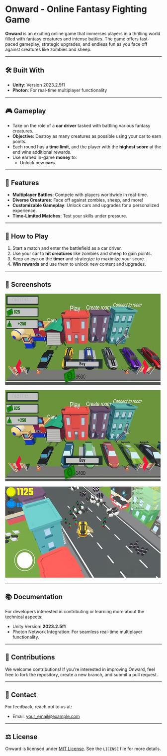 # Onward - Online Fantasy Fighting Game

**Onward** is an exciting online game that immerses players in a thrilling world filled with fantasy creatures and intense battles. The game offers fast-paced gameplay, strategic upgrades, and endless fun as you face off against creatures like zombies and sheep.

---

## 🛠️ Built With
- **Unity**: Version 2023.2.5f1
- **Photon**: For real-time multiplayer functionality

---

## 🎮 Gameplay
- Take on the role of a **car driver** tasked with battling various fantasy creatures.
- **Objective**: Destroy as many creatures as possible using your car to earn points.
- Each round has a **time limit**, and the player with the **highest score** at the end wins additional rewards.
- Use earned in-game **money** to:
  - Unlock new **cars**.

---

## 🧩 Features
- **Multiplayer Battles**: Compete with players worldwide in real-time.
- **Diverse Creatures**: Face off against zombies, sheep, and more!
- **Customizable Gameplay**: Unlock cars and upgrades for a personalized experience.
- **Time-Limited Matches**: Test your skills under pressure.

---

## 🚀 How to Play
1. Start a match and enter the battlefield as a car driver.
2. Use your car to **hit creatures** like zombies and sheep to gain points.
3. Keep an eye on the **timer** and strategize to maximize your score.
4. **Win rewards** and use them to unlock new content and upgrades.

---

## 📸 Screenshots
![Screenshot](https://github.com/matin-as/Onward-OnlineRacingGame/blob/main/Assets/screenshot/screenShot.jpg)

![Screenshot](https://github.com/matin-as/Onward-OnlineRacingGame/blob/main/Assets/screenshot/screenShot2.jpg)

![Screenshot](https://github.com/matin-as/Onward-OnlineRacingGame/blob/main/Assets/screenshot/screenShot3.jpg)


---

## 📚 Documentation
For developers interested in contributing or learning more about the technical aspects:
- Unity Version: **2023.2.5f1**
- Photon Network Integration: For seamless real-time multiplayer functionality.

---

## 🙌 Contributions
We welcome contributions! If you're interested in improving Onward, feel free to fork the repository, create a new branch, and submit a pull request.

---

## 📧 Contact
For feedback, reach out to us at:
- Email: [your_email@example.com](mailto:mtasad2008@gmail.com)

---

## ⚖️ License
Onward is licensed under [MIT License](LICENSE). See the `LICENSE` file for more details.

